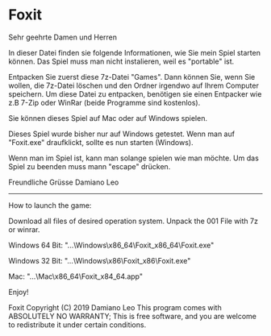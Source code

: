 # Foxit

Sehr geehrte Damen und Herren

In dieser Datei finden sie folgende Informationen, wie Sie mein Spiel starten können.
Das Spiel muss man nicht instalieren, weil es "portable" ist.

Entpacken Sie zuerst diese 7z-Datei "Games". Dann können Sie, wenn Sie wollen, die 7z-Datei löschen und den Ordner irgendwo auf Ihrem Computer speichern.
Um diese Datei zu entpacken, benötigen sie einen Entpacker wie z.B 7-Zip oder WinRar (beide Programme sind kostenlos).

Sie können dieses Spiel auf Mac oder auf Windows spielen.


Dieses Spiel wurde bisher nur auf Windows getestet.
Wenn man auf "Foxit.exe" draufklickt, sollte es nun starten (Windows).

Wenn man im Spiel ist, kann man solange spielen wie man möchte. Um das Spiel zu beenden muss mann "escape" drücken.

Freundliche Grüsse
Damiano Leo 

------------------------------------------------------------------------------------------------------------------------------------------------------------------------------------------------------------------------------------------------
How to launch the game:

Download all files of desired operation system.
Unpack the 001 File with 7z or winrar.

Windows 64 Bit: "...\Windows\x86_64\Foxit_x86_64\Foxit.exe"

Windows 32 Bit: "...\Windows\x86\Foxit_x86\Foxit.exe"

Mac:		"...\Mac\x86_64\Foxit_x84_64.app"

Enjoy!





 Foxit  Copyright (C) 2019  Damiano Leo
    This program comes with ABSOLUTELY NO WARRANTY;
    This is free software, and you are welcome to redistribute it
    under certain conditions.

